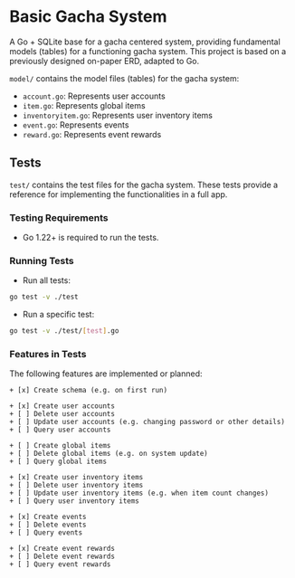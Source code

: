 **Basic Gacha System**
==========================

A Go + SQLite base for a gacha centered system, providing fundamental models (tables) for a functioning gacha system. This project is based on a previously designed on-paper ERD, adapted to Go.

`model/` contains the model files (tables) for the gacha system:

* `account.go`: Represents user accounts
* `item.go`: Represents global items
* `inventoryitem.go`: Represents user inventory items
* `event.go`: Represents events
* `reward.go`: Represents event rewards

**Tests**
--------

`test/` contains the test files for the gacha system. These tests provide a reference for implementing the functionalities in a full app.

### Testing Requirements

* Go 1.22+ is required to run the tests.

### Running Tests

* Run all tests:
```bash
go test -v ./test
```
* Run a specific test:
```bash
go test -v ./test/[test].go
```

### Features in Tests

The following features are implemented or planned:

    + [x] Create schema (e.g. on first run)

	+ [x] Create user accounts
	+ [ ] Delete user accounts
	+ [ ] Update user accounts (e.g. changing password or other details)
	+ [ ] Query user accounts

	+ [ ] Create global items
	+ [ ] Delete global items (e.g. on system update)
	+ [ ] Query global items

	+ [x] Create user inventory items
	+ [ ] Delete user inventory items
	+ [ ] Update user inventory items (e.g. when item count changes)
	+ [ ] Query user inventory items

	+ [x] Create events
	+ [ ] Delete events
	+ [ ] Query events

	+ [x] Create event rewards
	+ [ ] Delete event rewards
	+ [ ] Query event rewards
